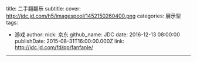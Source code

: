 title: 二手翻翻乐
subtitle: 
cover: http://jdc.jd.com/h5/imagespool/1452150260400.png
categories: 展示型
tags:
  - 游戏
author:
  nick: 京东
  github_name: JDC
date: 2016-12-13 08:00:00
publishDate: 2015-08-31T16:00:00.000Z
link: http://jdc.jd.com/fd/pp/fanfanle/

---
